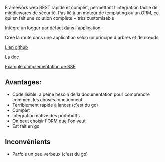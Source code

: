 Framework web REST rapide et complet, permettant l'intégration facile de middlewares de sécurité. Pas lié à un moteur de templating ou un ORM, ce qui en fait une solution complète + très customisable

Intègre un logger par défaut dans l'application.

Crée la route dans une application selon un principe d'arbres et de nœuds.

[Lien github](https://github.com/gin-gonic/gin)

[La doc](https://gin-gonic.com/docs/)

[Example d'implémentation de SSE](https://github.com/gin-gonic/examples/blob/master/server-sent-event/main.go)


## Avantages:

 * Code lisible, à peine besoin de la documentation pour comprendre comment les choses fonctionnent
 * Terriblement rapide à lancer (c'est du go)
 * Complet
 * Intégration native des protobuffs
 * On peut choisir l'ORM que l'on veut
 * Est fait en go

## Inconvénients
 * Parfois un peu verbeux (c'est du go)